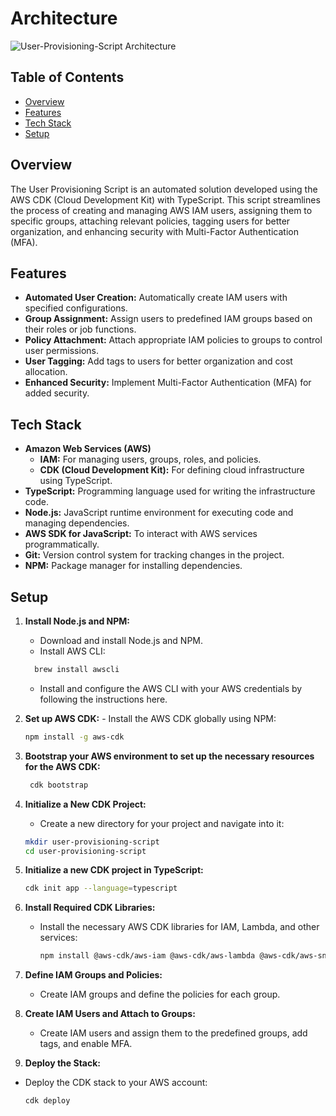 # Architecture

![User-Provisioning-Script Architecture](src/assets/images/UPS-Arch.png)

## Table of Contents

- [Overview](#overview)
- [Features](#features)
- [Tech Stack](#tech-stack)
- [Setup](#setup)

## Overview

The User Provisioning Script is an automated solution developed using the AWS CDK (Cloud Development Kit) with TypeScript. This script streamlines the process of creating and managing AWS IAM users, assigning them to specific groups, attaching relevant policies, tagging users for better organization, and enhancing security with Multi-Factor Authentication (MFA).

## Features

- **Automated User Creation:** Automatically create IAM users with specified configurations.
- **Group Assignment:** Assign users to predefined IAM groups based on their roles or job functions.
- **Policy Attachment:** Attach appropriate IAM policies to groups to control user permissions.
- **User Tagging:** Add tags to users for better organization and cost allocation.
- **Enhanced Security:** Implement Multi-Factor Authentication (MFA) for added security.

## Tech Stack

- **Amazon Web Services (AWS)**
  - **IAM:** For managing users, groups, roles, and policies.
  - **CDK (Cloud Development Kit):** For defining cloud infrastructure using TypeScript.
- **TypeScript:** Programming language used for writing the infrastructure code.
- **Node.js:** JavaScript runtime environment for executing code and managing dependencies.
- **AWS SDK for JavaScript:** To interact with AWS services programmatically.
- **Git:** Version control system for tracking changes in the project.
- **NPM:** Package manager for installing dependencies.

## Setup

1. **Install Node.js and NPM:**

   - Download and install Node.js and NPM.
   - Install AWS CLI:

   ```bash
     brew install awscli
   ```

   - Install and configure the AWS CLI with your AWS credentials by following the instructions here.

2. **Set up AWS CDK:** - Install the AWS CDK globally using NPM:

   ```bash
   npm install -g aws-cdk
   ```

3. **Bootstrap your AWS environment to set up the necessary resources for the AWS CDK:**

   ```bash
    cdk bootstrap
   ```

4. **Initialize a New CDK Project:**

   - Create a new directory for your project and navigate into it:

   ```bash
   mkdir user-provisioning-script
   cd user-provisioning-script
   ```

5. **Initialize a new CDK project in TypeScript:**

   ```bash
   cdk init app --language=typescript
   ```

6. **Install Required CDK Libraries:**

   - Install the necessary AWS CDK libraries for IAM, Lambda, and other services:

     ```bash
     npm install @aws-cdk/aws-iam @aws-cdk/aws-lambda @aws-cdk/aws-sns @aws-cdk/aws-sns-subscriptions @aws-cdk/aws-s3 @aws-cdk/aws-cloudtrail @aws-cdk/aws-s3-notifications constructs
     ```

7. **Define IAM Groups and Policies:**

   - Create IAM groups and define the policies for each group.

8. **Create IAM Users and Attach to Groups:**

   - Create IAM users and assign them to the predefined groups, add tags, and enable MFA.

9. **Deploy the Stack:**

- Deploy the CDK stack to your AWS account:

  ```bash
  cdk deploy
  ```

  ```

  ```
